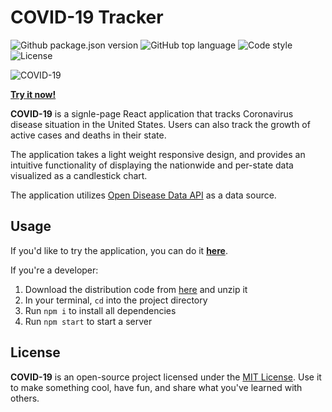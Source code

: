 # COVID-19 Tracker

<p align="left">
  <img src="https://img.shields.io/github/package-json/v/rorazliev/covid-19" alt="Github package.json version" />
  <img src="https://img.shields.io/github/languages/top/rorazliev/covid-19" alt="GitHub top language" />
  <img alt="Code style" src="https://img.shields.io/badge/code%20style-airbnb-ff69b4">
  <img src="https://img.shields.io/github/license/rorazliev/covid-19" alt="License" />
</p>

![COVID-19](https://i.imgur.com/eQtBBo2.png)

**[Try it now!](https://rorazliev.github.io/covid-19)**

**COVID-19** is a signle-page React application that tracks Coronavirus disease situation in the United States. Users can also track the growth of active cases and deaths in their state.

The application takes a light weight responsive design, and provides an intuitive functionality of displaying the nationwide and per-state data visualized as a candlestick chart.

The application utilizes [Open Disease Data API](https://disease.sh) as a data source.

## Usage

If you'd like to try the application, you can do it **[here](https://rorazliev.github.io/covid-19)**.

If you're a developer:

1. Download the distribution code from [here](https://github.com/rorazliev/covid-19/archive/refs/tags/v1.0.0.zip) and unzip it
2. In your terminal, `cd` into the project directory
3. Run `npm i` to install all dependencies
4. Run `npm start` to start a server

## License

**COVID-19** is an open-source project licensed under the [MIT License](LICENSE). Use it to make something cool, have fun, and share what you've learned with others.